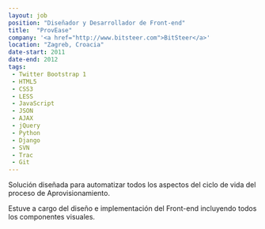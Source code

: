```yaml
---
layout: job
position: "Diseñador y Desarrollador de Front-end"
title:  "ProvEase"
company: '<a href="http://www.bitsteer.com">BitSteer</a>'
location: "Zagreb, Croacia"
date-start: 2011
date-end: 2012
tags:
 - Twitter Bootstrap 1
 - HTML5
 - CSS3
 - LESS
 - JavaScript
 - JSON
 - AJAX
 - jQuery
 - Python
 - Django
 - SVN
 - Trac
 - Git
---
```


Solución diseñada para automatizar todos los aspectos del ciclo de vida del proceso de Aprovisionamiento.

Estuve a cargo del diseño e implementación del Front-end incluyendo todos los componentes visuales.